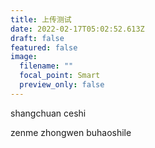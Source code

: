 ```yaml
---
title: 上传测试
date: 2022-02-17T05:02:52.613Z
draft: false
featured: false
image:
  filename: ""
  focal_point: Smart
  preview_only: false
---
```

shangchuan ceshi 

zenme zhongwen buhaoshile